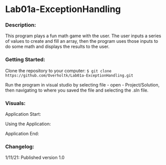 # Lab01a-ExceptionHandling

### Description:
This program plays a fun math game with the user. The user inputs a series of values to create and fill an array, then the program uses those inputs to do some math and displays the results to the user.

### Getting Started:
Clone the repository to your computer: `$ git clone https://github.com/Overholtk/Lab01a-ExceptionHandling.git`

Run the program in visual studio by selecting file - open - Project/Solution, then navigating to where you saved the file and selecting the .sln file.

### Visuals:

Application Start:

Using the Application:

Application End:


### Changelog:
1/11/21: Published version 1.0